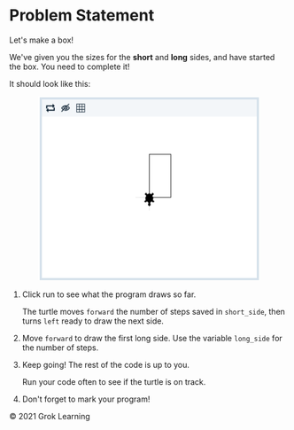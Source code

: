 # Problem Statement

Let's make a box!

We've given you the sizes for the **short** and **long** sides, and have started the box. You need to complete it!

It should look like this:

<p align="center">
    <img src="turtle.png" width="400px">
</p>

1. Click run to see what the program draws so far.

    The turtle moves `forward` the number of steps saved in `short_side`, then turns `left` ready to draw the next side.

2. Move `forward` to draw the first long side. Use the variable `long_side` for the number of steps.

3. Keep going! The rest of the code is up to you.

    Run your code often to see if the turtle is on track.

4. Don't forget to mark your program!

© 2021 Grok Learning